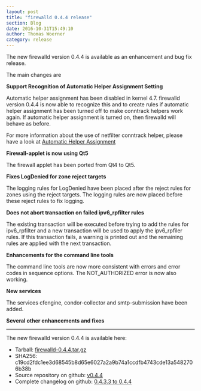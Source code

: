 ```yaml
---
layout: post
title: "firewalld 0.4.4 release"
section: Blog
date: 2016-10-31T15:49:10
author: Thomas Woerner
category: release
---
```


The new firewalld version 0.4.4 is available as an enhancement and bug fix release.

The main changes are

**Support Recognition of Automatic Helper Assignment Setting**

Automatic helper assignment has been disabled in kernel 4.7. firewalld version 0.4.4 is now able to recognize this and to create rules if automatic helper assignment has been turned off to make conntrack helpers work again. If automatic helper assignment is turned on, then firewalld will behave as before.

For more information about the use of netfilter conntrack helper, please have a look at [Automatic Helper Assignment](http://firewalld.org/2016/10/automatic-helper-assignment)

**Firewall-applet is now using Qt5**

The firewall applet has been ported from Qt4 to Qt5.

**Fixes LogDenied for zone reject targets**

The logging rules for LogDenied have been placed after the reject rules for zones using the reject targets. The logging rules are now placed before these reject rules to fix logging.

**Does not abort transaction on failed ipv6_rpfilter rules**

The existing transaction will be executed before trying to add the rules for ipv6_rpfilter and a new transaction will be used to apply the ipv6_rpfiler rules. If this transaction fails, a warning is printed out and the remaining rules are applied with the next transaction.

**Enhancements for the command line tools**

The command line tools are now more consistent with errors and error codes in sequence options. The NOT_AUTHORIZED error is now also working.

**New services**

The services cfengine, condor-collector and smtp-submission have been added.

**Several other enhancements and fixes**

***

The new firewalld version 0.4.4 is available here:

 * Tarball: [firewalld-0.4.4.tar.gz](https://github.com/firewalld/firewalld/archive/v0.4.4.tar.gz#/firewalld-0.4.4.tar.gz)
 * SHA256: c19cd2fdc1ee3d68545b8d65e6027a2a9b74a1ccdfb4743cde13a5482706b38b
 * Source repository on github: [v0.4.4](https://github.com/firewalld/firewalld/releases/tag/v0.4.4)
 * Complete changelog on github: [0.4.3.3 to 0.4.4](https://github.com/firewalld/firewalld/compare/v0.4.3.3...v0.4.4)
